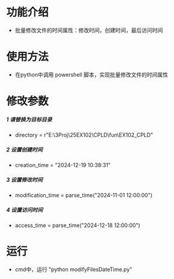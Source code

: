 # 功能介绍

- 批量修改文件的时间属性：修改时间，创建时间，最后访问时间

# 使用方法

- 在python中调用 powershell 脚本，实现批量修改文件的时间属性

# 修改参数
##### 1 请替换为目标目录
 - directory = r"E:\3Proj\25EX102\CPLD\fun\EX102_CPLD" 
##### 2 设置创建时间
 - creation_time = "2024-12-19 10:38:31"
##### 3 设置修改时间
 - modification_time = parse_time("2024-11-01 12:00:00")
##### 4 设置访问时间
 - access_time = parse_time("2024-12-18 12:00:00")
# 运行
 - cmd中，运行 "python modifyFilesDateTime.py"